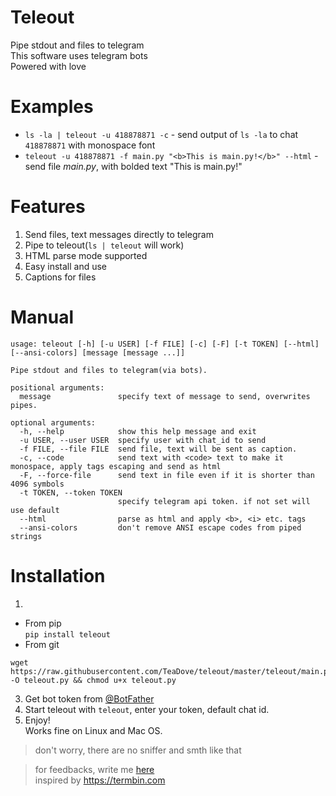 # Teleout
Pipe stdout and files to telegram  
This software uses telegram bots  
Powered with love

# Examples
- `ls -la | teleout -u 418878871 -c` - send output of `ls -la` to chat `418878871` with monospace font
- `teleout -u 418878871 -f main.py "<b>This is main.py!</b>" --html` - send file *main.py*, with bolded text "This is main.py!"

# Features
1. Send files, text messages directly to telegram
2. Pipe to teleout(`ls | teleout` will work)
3. HTML parse mode supported
4. Easy install and use
5. Captions for files

# Manual
```shell                                                                    
usage: teleout [-h] [-u USER] [-f FILE] [-c] [-F] [-t TOKEN] [--html] [--ansi-colors] [message [message ...]]

Pipe stdout and files to telegram(via bots).

positional arguments:
  message               specify text of message to send, overwrites pipes.

optional arguments:
  -h, --help            show this help message and exit
  -u USER, --user USER  specify user with chat_id to send
  -f FILE, --file FILE  send file, text will be sent as caption.
  -c, --code            send text with <code> text to make it monospace, apply tags escaping and send as html
  -F, --force-file      send text in file even if it is shorter than 4096 symbols
  -t TOKEN, --token TOKEN
                        specify telegram api token. if not set will use default
  --html                parse as html and apply <b>, <i> etc. tags
  --ansi-colors         don't remove ANSI escape codes from piped strings
```

# Installation
1.
- From pip   
```pip install teleout```
- From git  
```shell
wget https://raw.githubusercontent.com/TeaDove/teleout/master/teleout/main.py -O teleout.py && chmod u+x teleout.py
```
3. Get bot token from [@BotFather](https://t.me/BotFather)
4. Start teleout with `teleout`, enter your token, default chat id.
5. Enjoy!<br>
Works fine on Linux and Mac OS. 
> don't worry, there are no sniffer and smth like that

> for feedbacks, write me [here](https://t.me/teas_feedbacks_bot)<br>
inspired by https://termbin.com
